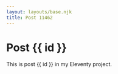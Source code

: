 ```yaml
---
layout: layouts/base.njk
title: Post 11462
---
```


# Post {{ id }}

This is post {{ id }} in my Eleventy project.

